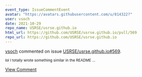 ```yaml
---
event_type: IssueCommentEvent
avatar: "https://avatars.githubusercontent.com/u/814322?"
user: vsoch
date: 2021-10-29
repo_name: USRSE/usrse.github.io
html_url: https://github.com/USRSE/usrse.github.io/pull/569
repo_url: https://github.com/USRSE/usrse.github.io
---
```


<a href='https://github.com/vsoch' target='_blank'>vsoch</a> commented on issue <a href='https://github.com/USRSE/usrse.github.io/pull/569' target='_blank'>USRSE/usrse.github.io#569</a>.

<small>lol I totally wrote something similar in the README...</small>

<a href='https://github.com/USRSE/usrse.github.io/pull/569' target='_blank'>View Comment</a>